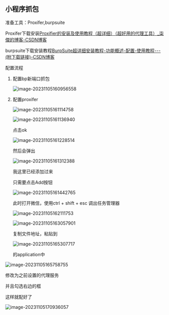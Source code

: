 ## 小程序抓包

准备工具：Proxifer,burpsuite

Proxifer下载安装[Proxifier的安装及使用教程（超详细）（超好用的代理工具）_柒傑的博客-CSDN博客](https://blog.csdn.net/weixin_51280668/article/details/132309582)

burpsuite下载安装教程[BurpSuite超详细安装教程-功能概述-配置-使用教程---(附下载链接)-CSDN博客](https://blog.csdn.net/Karka_/article/details/133906888)

配置流程

1. 配置bp新端口抓包

   ![image-20231105160956558](C:\Users\longersking\AppData\Roaming\Typora\typora-user-images\image-20231105160956558.png)

2. 配置proxifer

   ![image-20231105161114758](C:\Users\longersking\AppData\Roaming\Typora\typora-user-images\image-20231105161114758.png)

   ![image-20231105161136940](C:\Users\longersking\AppData\Roaming\Typora\typora-user-images\image-20231105161136940.png)

   点击ok

   ![image-20231105161228514](C:\Users\longersking\AppData\Roaming\Typora\typora-user-images\image-20231105161228514.png)

   然后会弹出

   ![image-20231105161312388](C:\Users\longersking\AppData\Roaming\Typora\typora-user-images\image-20231105161312388.png)

   我这里已经添加过来

   只需要点击Add按钮

   ![image-20231105161442765](C:\Users\longersking\AppData\Roaming\Typora\typora-user-images\image-20231105161442765.png)

   此时打开微信，使用ctrl + shift + esc 调出任务管理器

   ![image-20231105162111753](C:\Users\longersking\AppData\Roaming\Typora\typora-user-images\image-20231105162111753.png)

   ![image-20231105163057901](C:\Users\longersking\AppData\Roaming\Typora\typora-user-images\image-20231105163057901.png)

   复制文件地址，粘贴到

   ![image-20231105165307717](C:\Users\longersking\AppData\Roaming\Typora\typora-user-images\image-20231105165307717.png)

   的application中

![image-20231105165758755](C:\Users\longersking\AppData\Roaming\Typora\typora-user-images\image-20231105165758755.png)

修改为之前设置的代理服务

并且勾选右边的框

这样就配好了

![image-20231105170936057](C:\Users\longersking\AppData\Roaming\Typora\typora-user-images\image-20231105170936057.png)

